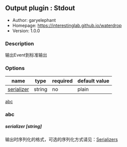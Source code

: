 ## Output plugin : Stdout

* Author: garyelephant
* Homepage: https://interestinglab.github.io/waterdrop
* Version: 1.0.0

### Description

输出Event到标准输出

### Options

| name | type | required | default value |
| --- | --- | --- | --- |
| [serializer](#serializer-string) | string | no | plain |

[abc](#abc)

### abc

##### serializer [string]

输出时序列化的格式，可选的序列化方式请见：[Serializers](/#/zh-cn/)
